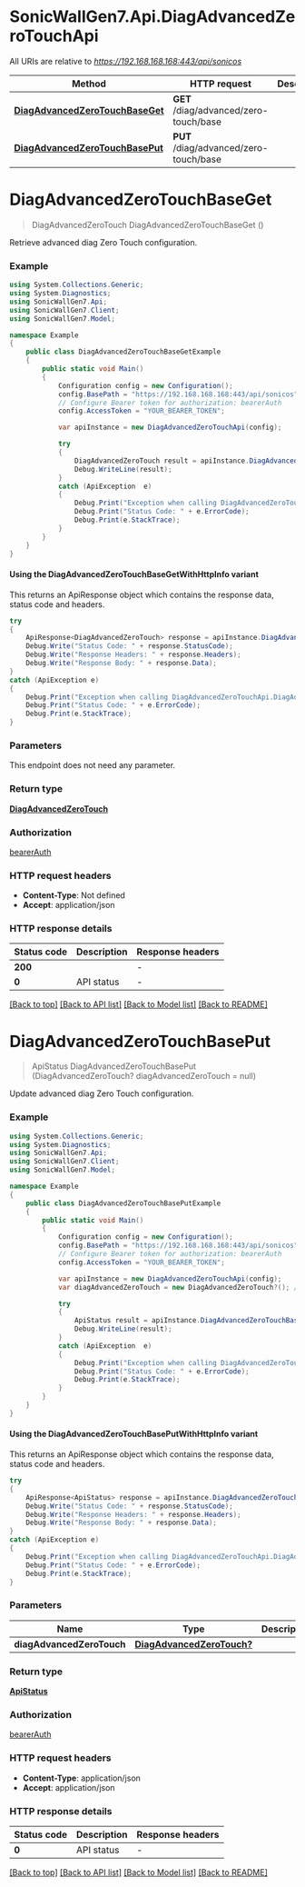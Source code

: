 # SonicWallGen7.Api.DiagAdvancedZeroTouchApi

All URIs are relative to *https://192.168.168.168:443/api/sonicos*

| Method | HTTP request | Description |
|--------|--------------|-------------|
| [**DiagAdvancedZeroTouchBaseGet**](DiagAdvancedZeroTouchApi.md#diagadvancedzerotouchbaseget) | **GET** /diag/advanced/zero-touch/base |  |
| [**DiagAdvancedZeroTouchBasePut**](DiagAdvancedZeroTouchApi.md#diagadvancedzerotouchbaseput) | **PUT** /diag/advanced/zero-touch/base |  |

<a id="diagadvancedzerotouchbaseget"></a>
# **DiagAdvancedZeroTouchBaseGet**
> DiagAdvancedZeroTouch DiagAdvancedZeroTouchBaseGet ()



Retrieve advanced diag Zero Touch configuration.

### Example
```csharp
using System.Collections.Generic;
using System.Diagnostics;
using SonicWallGen7.Api;
using SonicWallGen7.Client;
using SonicWallGen7.Model;

namespace Example
{
    public class DiagAdvancedZeroTouchBaseGetExample
    {
        public static void Main()
        {
            Configuration config = new Configuration();
            config.BasePath = "https://192.168.168.168:443/api/sonicos";
            // Configure Bearer token for authorization: bearerAuth
            config.AccessToken = "YOUR_BEARER_TOKEN";

            var apiInstance = new DiagAdvancedZeroTouchApi(config);

            try
            {
                DiagAdvancedZeroTouch result = apiInstance.DiagAdvancedZeroTouchBaseGet();
                Debug.WriteLine(result);
            }
            catch (ApiException  e)
            {
                Debug.Print("Exception when calling DiagAdvancedZeroTouchApi.DiagAdvancedZeroTouchBaseGet: " + e.Message);
                Debug.Print("Status Code: " + e.ErrorCode);
                Debug.Print(e.StackTrace);
            }
        }
    }
}
```

#### Using the DiagAdvancedZeroTouchBaseGetWithHttpInfo variant
This returns an ApiResponse object which contains the response data, status code and headers.

```csharp
try
{
    ApiResponse<DiagAdvancedZeroTouch> response = apiInstance.DiagAdvancedZeroTouchBaseGetWithHttpInfo();
    Debug.Write("Status Code: " + response.StatusCode);
    Debug.Write("Response Headers: " + response.Headers);
    Debug.Write("Response Body: " + response.Data);
}
catch (ApiException e)
{
    Debug.Print("Exception when calling DiagAdvancedZeroTouchApi.DiagAdvancedZeroTouchBaseGetWithHttpInfo: " + e.Message);
    Debug.Print("Status Code: " + e.ErrorCode);
    Debug.Print(e.StackTrace);
}
```

### Parameters
This endpoint does not need any parameter.
### Return type

[**DiagAdvancedZeroTouch**](DiagAdvancedZeroTouch.md)

### Authorization

[bearerAuth](../README.md#bearerAuth)

### HTTP request headers

 - **Content-Type**: Not defined
 - **Accept**: application/json


### HTTP response details
| Status code | Description | Response headers |
|-------------|-------------|------------------|
| **200** |  |  -  |
| **0** | API status |  -  |

[[Back to top]](#) [[Back to API list]](../README.md#documentation-for-api-endpoints) [[Back to Model list]](../README.md#documentation-for-models) [[Back to README]](../README.md)

<a id="diagadvancedzerotouchbaseput"></a>
# **DiagAdvancedZeroTouchBasePut**
> ApiStatus DiagAdvancedZeroTouchBasePut (DiagAdvancedZeroTouch? diagAdvancedZeroTouch = null)



Update advanced diag Zero Touch configuration.

### Example
```csharp
using System.Collections.Generic;
using System.Diagnostics;
using SonicWallGen7.Api;
using SonicWallGen7.Client;
using SonicWallGen7.Model;

namespace Example
{
    public class DiagAdvancedZeroTouchBasePutExample
    {
        public static void Main()
        {
            Configuration config = new Configuration();
            config.BasePath = "https://192.168.168.168:443/api/sonicos";
            // Configure Bearer token for authorization: bearerAuth
            config.AccessToken = "YOUR_BEARER_TOKEN";

            var apiInstance = new DiagAdvancedZeroTouchApi(config);
            var diagAdvancedZeroTouch = new DiagAdvancedZeroTouch?(); // DiagAdvancedZeroTouch? |  (optional) 

            try
            {
                ApiStatus result = apiInstance.DiagAdvancedZeroTouchBasePut(diagAdvancedZeroTouch);
                Debug.WriteLine(result);
            }
            catch (ApiException  e)
            {
                Debug.Print("Exception when calling DiagAdvancedZeroTouchApi.DiagAdvancedZeroTouchBasePut: " + e.Message);
                Debug.Print("Status Code: " + e.ErrorCode);
                Debug.Print(e.StackTrace);
            }
        }
    }
}
```

#### Using the DiagAdvancedZeroTouchBasePutWithHttpInfo variant
This returns an ApiResponse object which contains the response data, status code and headers.

```csharp
try
{
    ApiResponse<ApiStatus> response = apiInstance.DiagAdvancedZeroTouchBasePutWithHttpInfo(diagAdvancedZeroTouch);
    Debug.Write("Status Code: " + response.StatusCode);
    Debug.Write("Response Headers: " + response.Headers);
    Debug.Write("Response Body: " + response.Data);
}
catch (ApiException e)
{
    Debug.Print("Exception when calling DiagAdvancedZeroTouchApi.DiagAdvancedZeroTouchBasePutWithHttpInfo: " + e.Message);
    Debug.Print("Status Code: " + e.ErrorCode);
    Debug.Print(e.StackTrace);
}
```

### Parameters

| Name | Type | Description | Notes |
|------|------|-------------|-------|
| **diagAdvancedZeroTouch** | [**DiagAdvancedZeroTouch?**](DiagAdvancedZeroTouch?.md) |  | [optional]  |

### Return type

[**ApiStatus**](ApiStatus.md)

### Authorization

[bearerAuth](../README.md#bearerAuth)

### HTTP request headers

 - **Content-Type**: application/json
 - **Accept**: application/json


### HTTP response details
| Status code | Description | Response headers |
|-------------|-------------|------------------|
| **0** | API status |  -  |

[[Back to top]](#) [[Back to API list]](../README.md#documentation-for-api-endpoints) [[Back to Model list]](../README.md#documentation-for-models) [[Back to README]](../README.md)

